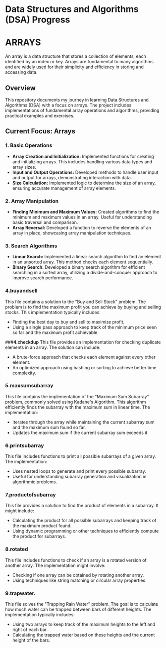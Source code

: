 # Data Structures and Algorithms (DSA) Progress
# ARRAYS
An array is a data structure that stores a collection of elements, each identified by an index or key. Arrays are fundamental to many algorithms and are widely used for their simplicity and efficiency in storing and accessing data.
## Overview
This repository documents my journey in learning Data Structures and Algorithms (DSA) with a focus on arrays. The project includes implementations of fundamental array operations and algorithms, providing practical examples and exercises.

## Current Focus: Arrays

### 1. Basic Operations
- **Array Creation and Initialization:** Implemented functions for creating and initializing arrays. This includes handling various data types and array sizes.
- **Input and Output Operations:** Developed methods to handle user input and output for arrays, demonstrating interaction with data.
- **Size Calculation:** Implemented logic to determine the size of an array, ensuring accurate management of array elements.

### 2. Array Manipulation
- **Finding Minimum and Maximum Values:** Created algorithms to find the minimum and maximum values in an array. Useful for understanding basic traversal and comparison.
- **Array Reversal:** Developed a function to reverse the elements of an array in place, showcasing array manipulation techniques.

### 3. Search Algorithms
- **Linear Search:** Implemented a linear search algorithm to find an element in an unsorted array. This method checks each element sequentially.
- **Binary Search:** Developed a binary search algorithm for efficient searching in a sorted array, utilizing a divide-and-conquer approach to improve search performance.
### **4.buyandsell**
This file contains a solution to the "Buy and Sell Stock" problem. The problem is to find the maximum profit you can achieve by buying and selling stocks. This implementation typically includes:
- Finding the best day to buy and sell to maximize profit.
- Using a single pass approach to keep track of the minimum price seen so far and the maximum profit achievable.

###**4.checkdup**
This file provides an implementation for checking duplicate elements in an array. The solution can include:
- A brute-force approach that checks each element against every other element.
- An optimized approach using hashing or sorting to achieve better time complexity.

### **5.maxsumsubarray**
This file contains the implementation of the "Maximum Sum Subarray" problem, commonly solved using Kadane's Algorithm. This algorithm efficiently finds the subarray with the maximum sum in linear time. The implementation:
- Iterates through the array while maintaining the current subarray sum and the maximum sum found so far.
- Updates the maximum sum if the current subarray sum exceeds it.

### **6.printsubarray**
This file includes functions to print all possible subarrays of a given array. The implementation:
- Uses nested loops to generate and print every possible subarray.
- Useful for understanding subarray generation and visualization in algorithmic problems.

### **7.productofsubarray**
This file provides a solution to find the product of elements in a subarray. It might include:
- Calculating the product for all possible subarrays and keeping track of the maximum product found.
- Using dynamic programming or other techniques to efficiently compute the product for subarrays.

### **8.rotated**
This file includes functions to check if an array is a rotated version of another array. The implementation might involve:
- Checking if one array can be obtained by rotating another array.
- Using techniques like string matching or circular array properties.

### **9.trapwater.**
This file solves the "Trapping Rain Water" problem. The goal is to calculate how much water can be trapped between bars of different heights. The implementation typically includes:
- Using two arrays to keep track of the maximum heights to the left and right of each bar.
- Calculating the trapped water based on these heights and the current height of the bars.
